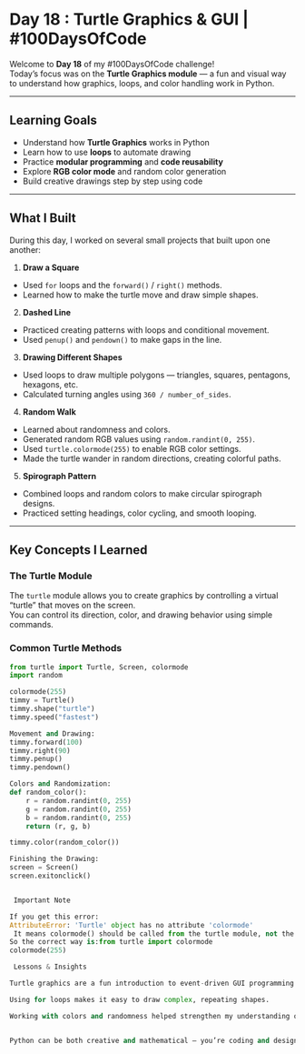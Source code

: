 #  Day 18 : Turtle Graphics & GUI | #100DaysOfCode  

Welcome to **Day 18** of my #100DaysOfCode challenge!  
Today’s focus was on the **Turtle Graphics module** — a fun and visual way to understand how graphics, loops, and color handling work in Python.  

---

##  Learning Goals
- Understand how **Turtle Graphics** works in Python  
- Learn how to use **loops** to automate drawing  
- Practice **modular programming** and **code reusability**  
- Explore **RGB color mode** and random color generation  
- Build creative drawings step by step using code  

---

##  What I Built
During this day, I worked on several small projects that built upon one another:  

1.  **Draw a Square**  
   - Used `for` loops and the `forward()` / `right()` methods.  
   - Learned how to make the turtle move and draw simple shapes.

2.  **Dashed Line**  
   - Practiced creating patterns with loops and conditional movement.  
   - Used `penup()` and `pendown()` to make gaps in the line.  

3.  **Drawing Different Shapes**  
   - Used loops to draw multiple polygons — triangles, squares, pentagons, hexagons, etc.  
   - Calculated turning angles using `360 / number_of_sides`.  

4.  **Random Walk**  
   - Learned about randomness and colors.  
   - Generated random RGB values using `random.randint(0, 255)`.  
   - Used `turtle.colormode(255)` to enable RGB color settings.  
   - Made the turtle wander in random directions, creating colorful paths.  

5.  **Spirograph Pattern**  
   - Combined loops and random colors to make circular spirograph designs.  
   - Practiced setting headings, color cycling, and smooth looping.

---

##  Key Concepts I Learned
###  The Turtle Module
The `turtle` module allows you to create graphics by controlling a virtual “turtle” that moves on the screen.  
You can control its direction, color, and drawing behavior using simple commands.

###  Common Turtle Methods
```python
from turtle import Turtle, Screen, colormode
import random

colormode(255)
timmy = Turtle()
timmy.shape("turtle")
timmy.speed("fastest")

Movement and Drawing:
timmy.forward(100)
timmy.right(90)
timmy.penup()
timmy.pendown()

Colors and Randomization:
def random_color():
    r = random.randint(0, 255)
    g = random.randint(0, 255)
    b = random.randint(0, 255)
    return (r, g, b)

timmy.color(random_color())

Finishing the Drawing:
screen = Screen()
screen.exitonclick()


 Important Note

If you get this error:
AttributeError: 'Turtle' object has no attribute 'colormode'
 It means colormode() should be called from the turtle module, not the Turtle instance.
So the correct way is:from turtle import colormode
colormode(255)

 Lessons & Insights

Turtle graphics are a fun introduction to event-driven GUI programming.

Using for loops makes it easy to draw complex, repeating shapes.

Working with colors and randomness helped strengthen my understanding of RGB systems.


Python can be both creative and mathematical — you’re coding and designing at once!

